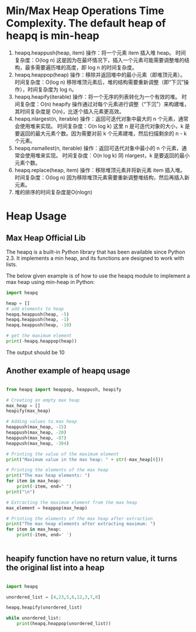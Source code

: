 # Min/Max Heap Operations Time Complexity. The default heap of heapq is min-heap
<ol>
<li>heapq.heappush(heap, item)
操作：将一个元素 item 插入堆 heap。
时间复杂度：O(log n)
这是因为在最坏情况下，插入一个元素可能需要调整堆的结构，最多需要遍历堆的高度，即 log n 的时间复杂度。
<li>heapq.heappop(heap)
操作：移除并返回堆中的最小元素（即堆顶元素）。
时间复杂度：O(log n)
移除堆顶元素后，堆的结构需要重新调整（即“下沉”操作），时间复杂度为 log n。
<li>heapq.heapify(iterable)
操作：将一个无序的列表转化为一个有效的堆。
时间复杂度：O(n)
heapify 操作通过对每个元素进行调整（“下沉”）来构建堆，其时间复杂度是 O(n)，比逐个插入元素更高效。
<li>heapq.nlargest(n, iterable)
操作：返回可迭代对象中最大的 n 个元素，通常会使用堆来实现。
时间复杂度：O(n log k)
这里 n 是可迭代对象的大小，k 是要返回的最大元素个数。因为需要对前 k 个元素建堆，然后扫描剩余的 n - k 个元素。
<li>heapq.nsmallest(n, iterable)
操作：返回可迭代对象中最小的 n 个元素，通常会使用堆来实现。
时间复杂度：O(n log k)
同 nlargest，k 是要返回的最小元素个数。
<li>heapq.replace(heap, item)
操作：移除堆顶元素并将新元素 item 插入堆。
时间复杂度：O(log n)
因为移除堆顶元素需要重新调整堆结构，然后再插入新元素。
<li>堆的排序的时间复杂度是O(nlogn)
</ol>

# Heap Usage
## Max Heap Official Lib
The heapq is a built-in Python library that has been available since Python 2.3. It implements a min heap, and its functions are designed to work with lists. <br>

The below given example is of how to use the heapq module to implement a max heap using min-heap in Python:

```python
import heapq

heap = []
# add elements to heap
heapq.heappush(heap, -5)
heapq.heappush(heap, -1)
heapq.heappush(heap, -10)

# get the maximum element
print(-heapq.heappop(heap))

```

The output should be 10

## Another example of heapq usage

```python

from heapq import heappop, heappush, heapify

# Creating an empty max heap
max_heap = []
heapify(max_heap)

# Adding values to max heap
heappush(max_heap, -15)
heappush(max_heap, -20)
heappush(max_heap, -87)
heappush(max_heap, -304)

# Printing the value of the maximum element
print("Maximum value in the max heap: " + str(-max_heap[0]))

# Printing the elements of the max heap
print("The max heap elements: ")
for item in max_heap:
    print(-item, end=" ")
print("\n")

# Extracting the maximum element from the max heap
max_element = heappop(max_heap)

# Printing the elements of the max heap after extraction
print("The max heap elements after extracting maximum: ")
for item in max_heap:
    print(-item, end=' ')
    
```

## heapify function have no return value, it turns the original list into a heap

```python

import heapq

unordered_list = [4,23,5,6,12,3,7,8]

heapq.heapify(unordered_list)

while unordered_list:
    print(heapq.heappop(unordered_list))

```
